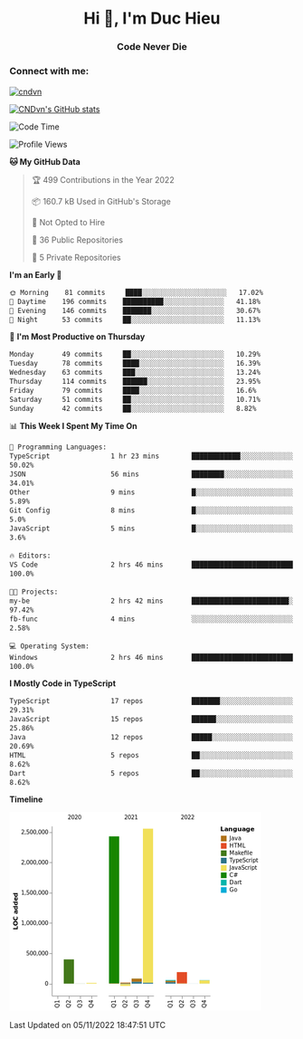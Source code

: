 <h1 align="center">Hi 👋, I'm Duc Hieu</h1>
<h3 align="center">Code Never Die</h3>

<h3 align="left">Connect with me:</h3>
<p align="left">
<a href="https://linkedin.com/in/cndvn" target="blank"><img align="center" src="https://img.shields.io/badge/LinkedIn-0077B5?style=for-the-badge&logo=linkedin&logoColor=white" alt="cndvn"/></a>
<!--
<a href="https://fb.com/cnd.duchieu" target="blank"><img align="center" src="https://img.shields.io/badge/Facebook-1877F2?style=for-the-badge&logo=facebook&logoColor=white" alt="cnd.duchieu"/></a>
 -->
</p>

[![CNDvn's GitHub stats](https://github-readme-stats.vercel.app/api?username=cndvn)](https://github.com/anuraghazra/github-readme-stats)

<!--START_SECTION:waka-->
![Code Time](http://img.shields.io/badge/Code%20Time-911%20hrs%209%20mins-blue)

![Profile Views](http://img.shields.io/badge/Profile%20Views-11-blue)

**🐱 My GitHub Data** 

> 🏆 499 Contributions in the Year 2022
 > 
> 📦 160.7 kB Used in GitHub's Storage 
 > 
> 🚫 Not Opted to Hire
 > 
> 📜 36 Public Repositories 
 > 
> 🔑 5 Private Repositories  
 > 
**I'm an Early 🐤** 

```text
🌞 Morning    81 commits     ████░░░░░░░░░░░░░░░░░░░░░   17.02% 
🌆 Daytime    196 commits    ██████████░░░░░░░░░░░░░░░   41.18% 
🌃 Evening    146 commits    ███████░░░░░░░░░░░░░░░░░░   30.67% 
🌙 Night      53 commits     ██░░░░░░░░░░░░░░░░░░░░░░░   11.13%

```
📅 **I'm Most Productive on Thursday** 

```text
Monday       49 commits     ██░░░░░░░░░░░░░░░░░░░░░░░   10.29% 
Tuesday      78 commits     ████░░░░░░░░░░░░░░░░░░░░░   16.39% 
Wednesday    63 commits     ███░░░░░░░░░░░░░░░░░░░░░░   13.24% 
Thursday     114 commits    ██████░░░░░░░░░░░░░░░░░░░   23.95% 
Friday       79 commits     ████░░░░░░░░░░░░░░░░░░░░░   16.6% 
Saturday     51 commits     ██░░░░░░░░░░░░░░░░░░░░░░░   10.71% 
Sunday       42 commits     ██░░░░░░░░░░░░░░░░░░░░░░░   8.82%

```


📊 **This Week I Spent My Time On** 

```text
💬 Programming Languages: 
TypeScript               1 hr 23 mins        ████████████░░░░░░░░░░░░░   50.02% 
JSON                     56 mins             ████████░░░░░░░░░░░░░░░░░   34.01% 
Other                    9 mins              █░░░░░░░░░░░░░░░░░░░░░░░░   5.89% 
Git Config               8 mins              █░░░░░░░░░░░░░░░░░░░░░░░░   5.0% 
JavaScript               5 mins              █░░░░░░░░░░░░░░░░░░░░░░░░   3.6%

🔥 Editors: 
VS Code                  2 hrs 46 mins       █████████████████████████   100.0%

🐱‍💻 Projects: 
my-be                    2 hrs 42 mins       ████████████████████████░   97.42% 
fb-func                  4 mins              ░░░░░░░░░░░░░░░░░░░░░░░░░   2.58%

💻 Operating System: 
Windows                  2 hrs 46 mins       █████████████████████████   100.0%

```

**I Mostly Code in TypeScript** 

```text
TypeScript               17 repos            ███████░░░░░░░░░░░░░░░░░░   29.31% 
JavaScript               15 repos            ██████░░░░░░░░░░░░░░░░░░░   25.86% 
Java                     12 repos            █████░░░░░░░░░░░░░░░░░░░░   20.69% 
HTML                     5 repos             ██░░░░░░░░░░░░░░░░░░░░░░░   8.62% 
Dart                     5 repos             ██░░░░░░░░░░░░░░░░░░░░░░░   8.62%

```


**Timeline**

![Chart not found](https://raw.githubusercontent.com/CNDvn/CNDvn/main/charts/bar_graph.png) 


 Last Updated on 05/11/2022 18:47:51 UTC
<!--END_SECTION:waka-->
